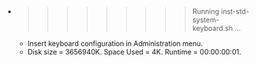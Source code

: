 * >>>>>>>>> Running inst-std-system-keyboard.sh ...
  * Insert keyboard configuration in Administration menu.
  * Disk size = 3656940K. Space Used = 4K. Runtime = 00:00:00:01.

